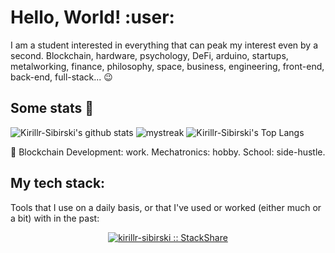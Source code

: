 # Hello, World! :user:

I am a student interested in everything that can peak my interest even by a second. Blockchain, hardware, psychology, DeFi, arduino, startups, metalworking, finance, philosophy, space, business, engineering, front-end, back-end, full-stack... 😉

## Some stats 🚀
![Kirillr-Sibirski's github stats](https://github-readme-stats.vercel.app/api?username=Kirillr-Sibirski&show_icons=true&theme=tokyonight)
<img src="https://github-readme-streak-stats.herokuapp.com/?user=Kirillr-Sibirski&theme=tokyonight" alt="mystreak"/>
![Kirillr-Sibirski's Top Langs](https://github-readme-stats.vercel.app/api/top-langs/?username=Kirillr-Sibirski&theme=tokyonight&layout=compact)

🌱 Blockchain Development: work. Mechatronics: hobby. School: side-hustle.

## My tech stack:

Tools that I use on a daily basis, or that I've used or worked (either much or a bit) with in the past:
<p align="center">
  <a href="https://stackshare.io/kirillr-sibirski/my-stack">
    <img src="http://img.shields.io/badge/tech-stack-0690fa.svg?style=flat" alt="kirillr-sibirski :: StackShare" />
  </a>
</p>
